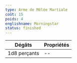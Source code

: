 ```yaml
---
type: Arme de Mêlée Martiale
coût: 15
poids: 4
englishname: Morningstar
status: finished
---
```


| Dégâts       | Propriétés |
| ------------ | ---------- |
| 1d8 perçants | --         |
